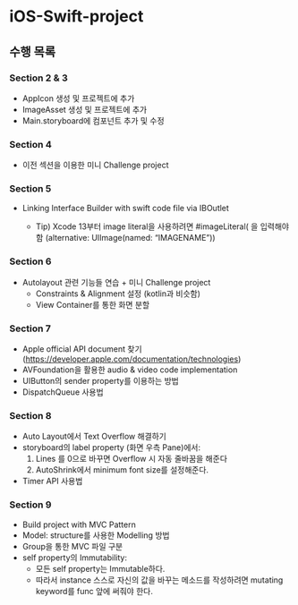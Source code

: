 # iOS-Swift-project


## 수행 목록
### Section 2 & 3
- AppIcon 생성 및 프로젝트에 추가
- ImageAsset 생성 및 프로젝트에 추가
- Main.storyboard에 컴포넌트 추가 및 수정

### Section 4
- 이전 섹션을 이용한 미니 Challenge project

### Section 5
- Linking Interface Builder with swift code file via IBOutlet

    - Tip) Xcode 13부터 image literal을 사용하려면 #imageLiteral( 을 입력해야함 (alternative: UIImage(named: “IMAGENAME”))

### Section 6
- Autolayout 관련 기능들 연습 + 미니 Challenge project
    - Constraints & Alignment 설정 (kotlin과 비슷함)
    - View Container를 통한 화면 분할
 

### Section 7
- Apple official API document 찾기 (https://developer.apple.com/documentation/technologies)
- AVFoundation을 활용한 audio & video code implementation
- UIButton의 sender property를 이용하는 방법 
- DispatchQueue 사용법 

### Section 8
- Auto Layout에서 Text Overflow 해결하기
- storyboard의 label property (화면 우측 Pane)에서: 
    1. Lines 를 0으로 바꾸면 Overflow 시 자동 줄바꿈을 해준다
    2. AutoShrink에서 minimum font size를 설정해준다.
- Timer API 사용법

### Section 9
- Build project with MVC Pattern
- Model: structure를 사용한 Modelling 방법
- Group을 통한 MVC 파일 구분
- self property의 Immutability:
    - 모든 self property는 Immutable하다.
    - 따라서 instance 스스로 자신의 값을 바꾸는 메소드를 작성하려면 mutating keyword를 func 앞에 써줘야 한다.
